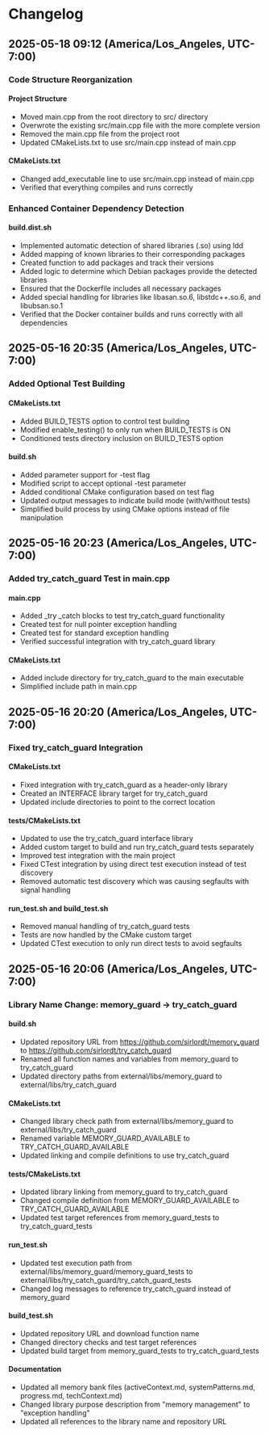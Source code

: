 # Changelog

## 2025-05-18 09:12 (America/Los_Angeles, UTC-7:00)

### Code Structure Reorganization

#### Project Structure
* Moved main.cpp from the root directory to src/ directory
* Overwrote the existing src/main.cpp file with the more complete version
* Removed the main.cpp file from the project root
* Updated CMakeLists.txt to use src/main.cpp instead of main.cpp

#### CMakeLists.txt
* Changed add_executable line to use src/main.cpp instead of main.cpp
* Verified that everything compiles and runs correctly

### Enhanced Container Dependency Detection

#### build.dist.sh
* Implemented automatic detection of shared libraries (.so) using ldd
* Added mapping of known libraries to their corresponding packages
* Created function to add packages and track their versions
* Added logic to determine which Debian packages provide the detected libraries
* Ensured that the Dockerfile includes all necessary packages
* Added special handling for libraries like libasan.so.6, libstdc++.so.6, and libubsan.so.1
* Verified that the Docker container builds and runs correctly with all dependencies

## 2025-05-16 20:35 (America/Los_Angeles, UTC-7:00)

### Added Optional Test Building

#### CMakeLists.txt
* Added BUILD_TESTS option to control test building
* Modified enable_testing() to only run when BUILD_TESTS is ON
* Conditioned tests directory inclusion on BUILD_TESTS option

#### build.sh
* Added parameter support for -test flag
* Modified script to accept optional -test parameter
* Added conditional CMake configuration based on test flag
* Updated output messages to indicate build mode (with/without tests)
* Simplified build process by using CMake options instead of file manipulation

## 2025-05-16 20:23 (America/Los_Angeles, UTC-7:00)

### Added try_catch_guard Test in main.cpp

#### main.cpp
* Added _try _catch blocks to test try_catch_guard functionality
* Created test for null pointer exception handling
* Created test for standard exception handling
* Verified successful integration with try_catch_guard library

#### CMakeLists.txt
* Added include directory for try_catch_guard to the main executable
* Simplified include path in main.cpp

## 2025-05-16 20:20 (America/Los_Angeles, UTC-7:00)

### Fixed try_catch_guard Integration

#### CMakeLists.txt
* Fixed integration with try_catch_guard as a header-only library
* Created an INTERFACE library target for try_catch_guard
* Updated include directories to point to the correct location

#### tests/CMakeLists.txt
* Updated to use the try_catch_guard interface library
* Added custom target to build and run try_catch_guard tests separately
* Improved test integration with the main project
* Fixed CTest integration by using direct test execution instead of test discovery
* Removed automatic test discovery which was causing segfaults with signal handling

#### run_test.sh and build_test.sh
* Removed manual handling of try_catch_guard tests
* Tests are now handled by the CMake custom target
* Updated CTest execution to only run direct tests to avoid segfaults

## 2025-05-16 20:06 (America/Los_Angeles, UTC-7:00)

### Library Name Change: memory_guard → try_catch_guard

#### build.sh
* Updated repository URL from https://github.com/sirlordt/memory_guard to https://github.com/sirlordt/try_catch_guard
* Renamed all function names and variables from memory_guard to try_catch_guard
* Updated directory paths from external/libs/memory_guard to external/libs/try_catch_guard

#### CMakeLists.txt
* Changed library check path from external/libs/memory_guard to external/libs/try_catch_guard
* Renamed variable MEMORY_GUARD_AVAILABLE to TRY_CATCH_GUARD_AVAILABLE
* Updated linking and compile definitions to use try_catch_guard

#### tests/CMakeLists.txt
* Updated library linking from memory_guard to try_catch_guard
* Changed compile definition from MEMORY_GUARD_AVAILABLE to TRY_CATCH_GUARD_AVAILABLE
* Updated test target references from memory_guard_tests to try_catch_guard_tests

#### run_test.sh
* Updated test execution path from external/libs/memory_guard/memory_guard_tests to external/libs/try_catch_guard/try_catch_guard_tests
* Changed log messages to reference try_catch_guard instead of memory_guard

#### build_test.sh
* Updated repository URL and download function name
* Changed directory checks and test target references
* Updated build target from memory_guard_tests to try_catch_guard_tests

#### Documentation
* Updated all memory bank files (activeContext.md, systemPatterns.md, progress.md, techContext.md)
* Changed library purpose description from "memory management" to "exception handling"
* Updated all references to the library name and repository URL